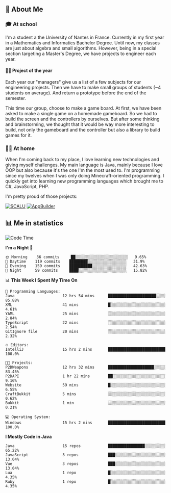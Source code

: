 ## 👀 About Me

### 🎓 At school

I'm a student a the University of Nantes in France. Currently in my first year in a Mathematics and Informatics Bachelor Degree. Until now, my classes are just about algebra and small algorithms. However, being in a special section targeting a Master's Degree, we have projects to engineer each year. 

#### 🔧🔬 Project of the year

Each year our "managers" give us a list of a few subjects for our engineering projects. Then we have to make small groups of students (~4 students on average). And return a prototype before the end of the semester.

This time our group, choose to make a game board. At first, we have been asked to make a single game on a homemade gameboard. So we had to build the screen and the controllers by ourselves. 
But after some thinking and brainstorming, we thought that it would be way more interesting to build, not only the gameboard and the controller but also a library to build games for it.

### 👨‍💻 At home

When I'm coming back to my place, I love learning new technologies and giving myself challenges. My main language is Java, mainly because I love OOP but also because it's the one I'm the most used to. I'm programming since my twelves when I was only doing Minecraft-oriented programming.  I quickly get into learning new programming languages which brought me to C#, JavaScript, PHP. 

I'm pretty proud of those projects:

[![SCALU](https://github-readme-stats.vercel.app/api/pin?username=renardfute&repo=SCALU)](https://github.com/renardfute/scalu)
[![AppBuilder](https://github-readme-stats.vercel.app/api/pin?username=pulsedev2&repo=AppBuilder)](https://github.com/pulsedev2/AppBuilder)

## 📊 Me in statistics
<!--START_SECTION:waka-->
![Code Time](http://img.shields.io/badge/Code%20Time-204%20hrs%2033%20mins-blue)

**I'm a Night 🦉** 

```text
🌞 Morning    36 commits     ██░░░░░░░░░░░░░░░░░░░░░░░   9.65% 
🌆 Daytime    119 commits    ████████░░░░░░░░░░░░░░░░░   31.9% 
🌃 Evening    159 commits    ██████████░░░░░░░░░░░░░░░   42.63% 
🌙 Night      59 commits     ████░░░░░░░░░░░░░░░░░░░░░   15.82%

```


📊 **This Week I Spent My Time On** 

```text
💬 Programming Languages: 
Java                     12 hrs 54 mins      █████████████████████░░░░   85.88% 
XML                      41 mins             █░░░░░░░░░░░░░░░░░░░░░░░░   4.61% 
YAML                     25 mins             ░░░░░░░░░░░░░░░░░░░░░░░░░   2.84% 
TypeScript               22 mins             ░░░░░░░░░░░░░░░░░░░░░░░░░   2.54% 
GitIgnore file           20 mins             ░░░░░░░░░░░░░░░░░░░░░░░░░   2.32%

🔥 Editors: 
IntelliJ                 15 hrs 2 mins       █████████████████████████   100.0%

🐱‍💻 Projects: 
P2DWeapons               12 hrs 32 mins      ████████████████████░░░░░   83.45% 
P2DAPI                   1 hr 22 mins        ██░░░░░░░░░░░░░░░░░░░░░░░   9.16% 
Website                  59 mins             █░░░░░░░░░░░░░░░░░░░░░░░░   6.55% 
CraftBukkit              5 mins              ░░░░░░░░░░░░░░░░░░░░░░░░░   0.62% 
Bukkit                   1 min               ░░░░░░░░░░░░░░░░░░░░░░░░░   0.21%

💻 Operating System: 
Windows                  15 hrs 2 mins       █████████████████████████   100.0%

```

**I Mostly Code in Java** 

```text
Java                     15 repos            ████████████████░░░░░░░░░   65.22% 
JavaScript               3 repos             ███░░░░░░░░░░░░░░░░░░░░░░   13.04% 
Vue                      3 repos             ███░░░░░░░░░░░░░░░░░░░░░░   13.04% 
Lua                      1 repo              █░░░░░░░░░░░░░░░░░░░░░░░░   4.35% 
Ruby                     1 repo              █░░░░░░░░░░░░░░░░░░░░░░░░   4.35%

```



<!--END_SECTION:waka-->
